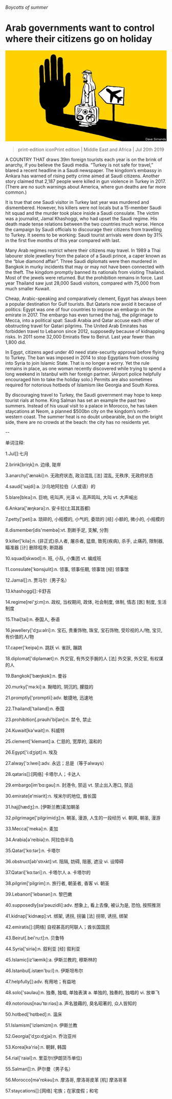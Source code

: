 ###### Boycotts of summer

# Arab governments want to control where their citizens go on holiday 

![image](images/20190720_MAD001_0.jpg) 

> print-edition iconPrint edition | Middle East and Africa | Jul 20th 2019 

A COUNTRY THAT draws 39m foreign tourists each year is on the brink of anarchy, if you believe the Saudi media. “Turkey is not safe for travel,” blared a recent headline in a Saudi newspaper. The kingdom’s embassy in Ankara has warned of rising petty crime aimed at Saudi citizens. Another story claimed that 2,187 people were killed in gun violence in Turkey in 2017. (There are no such warnings about America, where gun deaths are far more common.) 

It is true that one Saudi visitor in Turkey last year was murdered and dismembered. However, his killers were not locals but a 15-member Saudi hit squad and the murder took place inside a Saudi consulate. The victim was a journalist, Jamal Khashoggi, who had upset the Saudi regime. His death made tense relations between the two countries much worse. Hence the campaign by Saudi officials to discourage their citizens from travelling to Turkey. It seems to be working: Saudi tourist arrivals were down by 31% in the first five months of this year compared with last. 

Many Arab regimes restrict where their citizens may travel. In 1989 a Thai labourer stole jewellery from the palace of a Saudi prince, a caper known as the “blue diamond affair”. Three Saudi diplomats were then murdered in Bangkok in murky incidents that may or may not have been connected with the theft. The kingdom promptly banned its nationals from visiting Thailand. Most of the jewels were returned. But the prohibition remains in force. Last year Thailand saw just 28,000 Saudi visitors, compared with 75,000 from much smaller Kuwait. 

Cheap, Arabic-speaking and comparatively clement, Egypt has always been a popular destination for Gulf tourists. But Qataris now avoid it because of politics: Egypt was one of four countries to impose an embargo on the emirate in 2017. The embargo has even turned the hajj, the pilgrimage to Mecca, into a political spat: Saudi Arabia and Qatar accuse each other of obstructing travel for Qatari pilgrims. The United Arab Emirates has forbidden travel to Lebanon since 2012, supposedly because of kidnapping risks. In 2011 some 32,000 Emiratis flew to Beirut. Last year fewer than 1,800 did. 

In Egypt, citizens aged under 40 need state-security approval before flying to Turkey. The ban was imposed in 2014 to stop Egyptians from crossing into Syria to join Islamic State. That is no longer a worry. Yet the rule remains in place, as one woman recently discovered while trying to spend a long weekend in Istanbul with her foreign partner. (Airport police helpfully encouraged him to take the holiday solo.) Permits are also sometimes required for notorious hotbeds of Islamism like Georgia and South Korea. 

By discouraging travel to Turkey, the Saudi government may hope to keep tourist rials at home. King Salman has set an example the past two summers. Instead of his usual visit to a palace in Morocco, he has taken staycations at Neom, a planned $500bn city on the kingdom’s north-western coast. The summer heat is no doubt unbearable, but on the bright side, there are no crowds at the beach: the city has no residents yet. 

-- 

 单词注释:

1.Jul[]:七月 

2.brink[briŋk]:n. 边缘, 陡岸 

3.anarchy['ænәki]:n. 无政府状态, 政治混乱 [法] 混乱, 无秩序, 无政府状态 

4.saudi['sajdi]:a. 沙乌地阿拉伯（人或语）的 

5.blare[blєә]:n. 巨响, 吼叫声, 光泽 vi. 高声鸣叫, 大叫 vt. 大声喊出 

6.Ankara['æŋkәrә]:n. 安卡拉(土耳其首都) 

7.petty['peti]:a. 琐碎的, 小规模的, 小气的, 委琐的 [经] 小额的, 微小的, 小规模的 

8.dismember[dis'membә]:vt. 割断手足, 支解, 分割 

9.killer['kilә]:n. (非正式)杀人者, 屠杀者, 猛兽, 致死(疾病), 杀手, 止痛药, 限制器, 瞄准器 [计] 删除程序; 断路器 

10.squad[skwɒd]:n. 班, 小队, 小集团 vt. 编成班 

11.consulate['kɒnsjulit]:n. 领事, 领事任期, 领事馆 [经] 领事馆 

12.Jamal[]:n. 贾马尔（男子名） 

13.khashoggi[]:卡舒吉 

14.regime[rei'ʒi:m]:n. 政权, 当权期间, 政体, 社会制度, 体制, 情态 [医] 制度, 生活制度 

15.Thai[tai]:n. 泰国人, 泰语 

16.jewellery['dʒu:әlri]:n. 宝石, 贵重饰物, 珠宝, 宝石饰物, 受珍视的人/物, 宝贝, 有价值的人/物 

17.caper['keipә]:n. 跳跃 vi. 雀跃, 蹦跳 

18.diplomat['diplәmæt]:n. 外交官, 有外交手腕的人 [法] 外交家, 外交官, 有权谋的人 

19.Bangkok['bæŋkɒk]:n. 曼谷 

20.murky['mә:ki]:a. 黝暗的, 阴沉的, 朦胧的 

21.promptly['prɒmptli]:adv. 敏捷地, 迅速地 

22.Thailand['tailәnd]:n. 泰国 

23.prohibition[.prәuhi'biʃәn]:n. 禁令, 禁止 

24.Kuwait[kә'wait]:n. 科威特 

25.clement['klemәnt]:a. 仁慈的, 宽厚的, 温和的 

26.Egypt['i:dʒipt]:n. 埃及 

27.alway['ɔ:lwei]:adv. 永远；总是（等于always） 

28.qataris[]:[网络] 卡塔尔人；卡达人 

29.embargo[im'bɑ:gәu]:n. 封港令, 禁运 vt. 禁止出入港口, 禁运 

30.emirate[e'miәrit]:n. 埃米尔的地位, 酋长国 

31.hajj[hædʒ]:n. [伊斯兰教]麦加朝圣 

32.pilgrimage['pilgrimidʒ]:n. 朝圣, 漫游, 人生的一段经历 vi. 朝拜, 朝圣, 漫游 

33.Mecca['mekә]:n. 麦加 

34.Arabia[ә'reibiә]:n. 阿拉伯半岛 

35.Qatar['kɑ:tәr]:n. 卡塔尔 

36.obstruct[әb'strʌkt]:vt. 阻隔, 妨碍, 阻塞, 遮没 vi. 设障碍 

37.Qatari['kɑ:təri]:n. 卡塔尔人 a. 卡塔尔的 

38.pilgrim['pilgrim]:n. 旅行者, 朝圣者, 香客 vi. 朝圣 

39.Lebanon['lebәnәn]:n. 黎巴嫩 

40.supposedly[sә'pәuzidli]:adv. 想象上, 看上去像, 被认为是, 恐怕, 按照推测 

41.kidnap['kidnæp]:vt. 绑架, 诱拐, 拐骗 [法] 拐带, 诱拐, 绑架 

42.emiratis[]:[网络] 自视甚高的阿联人；酋长国国民 

43.Beirut[.bei'ru:t]:n. 贝鲁特 

44.Syria['siriә]:n. 叙利亚 [经] 叙利亚 

45.Islamic[iz'læmik]:a. 伊斯兰教的, 穆斯林的 

46.Istanbul[.istæn'bu:l]:n. 伊斯坦布尔 

47.helpfully[]:adv. 有用地；有益地 

48.solo['sәulәu]:n. 独奏, 独唱, 单独表演 a. 单独的, 独奏的, 独唱的 vi. 放单飞 

49.notorious[nәu'tɒ:riәs]:a. 声名狼藉的, 臭名昭著的, 众人皆知的 

50.hotbed['hɒtbed]:n. 温床 

51.Islamism['izlәmizm]:n. 伊斯兰教 

52.Georgia['dʒɒ:dʒjә]:n. 乔治亚州 

53.Korea[kә'riә]:n. 朝鲜, 韩国 

54.rial['raiәl]:n. 里亚尔(伊朗货币单位) 

55.Salman[]:n. 萨尔曼（男子名） 

56.Morocco[mә'rɒkәu]:n. 摩洛哥, 摩洛哥皮革 [机] 摩洛哥革 

57.staycations[]:[网络] 宅族；在家度假；和宅 

